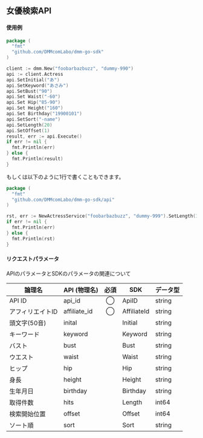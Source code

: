 ## 女優検索API
#### 使用例

```go
package (  
  "fmt"  
  "github.com/DMMcomLabo/dmm-go-sdk"  
)  

client := dmm.New("foobarbazbuzz", "dummy-990")
api := client.Actress
api.SetInitial("あ")
api.SetKeyword("あさみ")
api.SetBust("90")
api.Set Waist("-60")
api.Set Hip("85-90")
api.Set Height("160")
api.Set Birthday("19900101")
api.SetSort("-name")
api.SetLength(20)
api.SetOffset(1)
result, err := api.Execute()
if err != nil {
  fmt.Println(err)
} else {
  fmt.Println(result)
}
```

もしくは以下のように1行で書くこともできます。

```go
package (
  "fmt"
  "github.com/DMMcomLabo/dmm-go-sdk/api"
)

rst, err := NewActressService("foobarbazbuzz", "dummy-999").SetLength(1).Execute()
if err != nil {
  fmt.Println(err)
} else {
  fmt.Println(rst)
}
```

#### リクエストパラメータ
APIのパラメータとSDKのパラメータの関連について

| 論理名 | API (物理名) | 必須 | SDK | データ型 |
|---|---|:---:|---|---|
| API ID | api_id | ◯ | ApiID | string |
| アフィリエイトID | affiliate_id | ◯ | AffiliateId | string |
| 頭文字(50音) | inital | | Initial | string |
| キーワード | keyword | | Keyword | string |
| バスト | bust | | Bust | string |
| ウエスト | waist | | Waist | string |
| ヒップ | hip | | Hip | string |
| 身長 | height | | Height | string |
| 生年月日 | birthday | | Birthday | string |
| 取得件数 | hits | | Length | int64 |
| 検索開始位置 | offset | | Offset | int64 |
| ソート順 | sort | | Sort | string |
